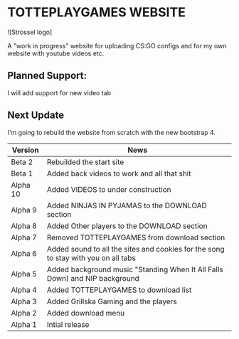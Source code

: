 # TOTTEPLAYGAMES WEBSITE

![Strossel logo]

A "work in progress" website for uploading CS:GO configs and for my own website with youtube videos etc.

## Planned Support:

I will add support for new video tab

## Next Update

I'm going to rebuild the website from scratch with the new bootstrap 4.

|Version	|News |
|---------|-----|
|Beta 2	| Rebuilded the start site
|Beta 1	| Added back videos to work and all that shit
|Alpha 10	| Added VIDEOS to under construction
|Alpha 9	| Added NINJAS IN PYJAMAS to the DOWNLOAD section
|Alpha 8	| Added Other players to the DOWNLOAD section
|Alpha 7	| Removed TOTTEPLAYGAMES from download section
|Alpha 6	| Added sound to all the sites and cookies for the song to stay with you on all tabs
|Alpha 5	| Added background music "Standing When It All Falls Down) and NIP background
|Alpha 4	| Added TOTTEPLAYGAMES to download list
|Alpha 3	| Added Grillska Gaming and the players
|Alpha 2	| Added download menu
|Alpha 1	| Intial release
